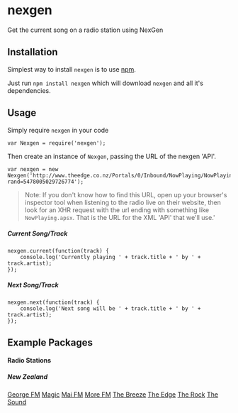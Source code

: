 # nexgen
Get the current song on a radio station using NexGen

## Installation

Simplest way to install `nexgen` is to use [npm](https://npmjs.com).

Just run `npm install nexgen` which will download `nexgen` and all it's dependencies.

## Usage

Simply require `nexgen` in your code

```
var Nexgen = require('nexgen');
```

Then create an instance of `Nexgen`, passing the URL of the nexgen 'API'.

```
var nexgen = new Nexgen('http://www.theedge.co.nz/Portals/0/Inbound/NowPlaying/NowPlaying.aspx?rand=5478005029726774');
```

> Note: If you don't know how to find this URL, open up your browser's inspector tool when listening to the radio live on their website, then look for an XHR request with the url ending with something like `NowPlaying.apsx`. That is the URL for the XML 'API' that we'll use.'

##### Current Song/Track

```
nexgen.current(function(track) {
    console.log('Currently playing ' + track.title + ' by ' + track.artist);
});
```

##### Next Song/Track

```
nexgen.next(function(track) {
    console.log('Next song will be ' + track.title + ' by ' + track.artist);
});
```

## Example Packages

#### Radio Stations

##### New Zealand

[George FM](https://github.com/samwalshnz/nexgen-georgefm)
[Magic](https://github.com/samwalshnz/nexgen-magic)
[Mai FM](https://github.com/samwalshnz/nexgen-maifm)
[More FM](https://github.com/samwalshnz/nexgen-morefm)
[The Breeze](https://github.com/samwalshnz/nexgen-thebreeze)
[The Edge](https://github.com/samwalshnz/nexgen-theedge)
[The Rock](https://github.com/samwalshnz/nexgen-therock)
[The Sound](https://github.com/samwalshnz/nexgen-thesound)
